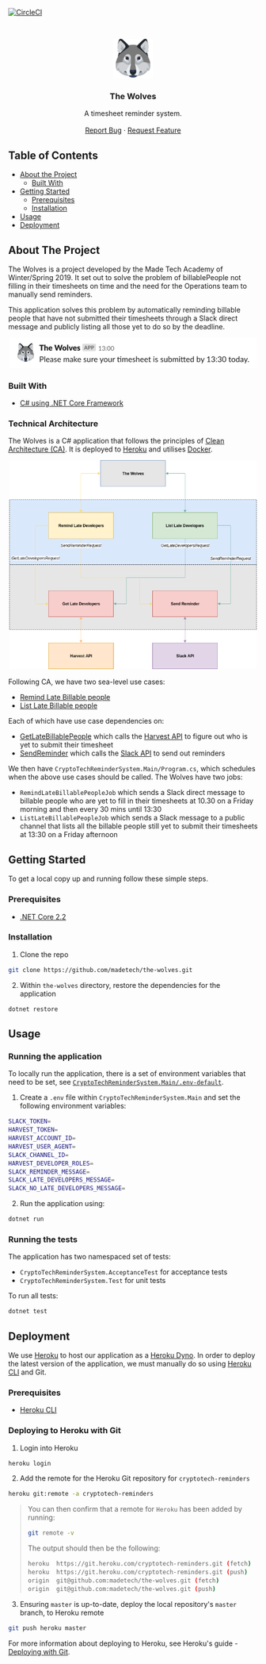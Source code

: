 [![CircleCI](https://circleci.com/gh/madetech/the-wolves.svg?style=svg)](https://circleci.com/gh/madetech/the-wolves)

<br />
<p align="center">
  <a href="https://github.com/madetech/the-wolves">
    <img src="images/the-wolves-icon.png" alt="Logo" width="80" height="80">
  </a>

  <h3 align="center">The Wolves</h3>

  <p align="center">
    A timesheet reminder system.
    <br />
    <br />
    <a href="https://github.com/madetech/the-wolves/issues">Report Bug</a>
    ·
    <a href="https://github.com/madetech/the-wolves/issues">Request Feature</a>
  </p>
</p>

## Table of Contents

- [About the Project](#about-the-project)
  - [Built With](#built-with)
- [Getting Started](#getting-started)
  - [Prerequisites](#prerequisites)
  - [Installation](#installation)
- [Usage](#usage)
- [Deployment](#deployment)

## About The Project

The Wolves is a project developed by the Made Tech Academy of Winter/Spring 2019. It set out to solve the problem of billablePeople not filling in their timesheets on time and the need for the Operations team to manually send reminders.

This application solves this problem by automatically reminding billable people that have not submitted their timesheets through a Slack direct message and publicly listing all those yet to do so by the deadline.

<p align="center">
  <img src="images/the-wolves-reminder.png" alt="Logo" width="500">
</p>

### Built With

- [C# using .NET Core Framework](https://docs.microsoft.com/en-us/dotnet/core/)

### Technical Architecture

The Wolves is a C# application that follows the principles of [Clean Architecture (CA)](https://blog.cleancoder.com/uncle-bob/2012/08/13/the-clean-architecture.html). It is deployed to [Heroku](https://www.heroku.com/) and utilises [Docker](https://www.docker.com/).

<p align="center">
  <img src="images/technical-architecture.png" alt="Logo" width="500">
</p>

Following CA, we have two sea-level use cases:

- [Remind Late Billable people](CryptoTechReminderSystem/UseCase/RemindLateBillablePeople.cs)
- [List Late Billable people](CryptoTechReminderSystem/UseCase/ListLateBillablePeople.cs)

Each of which have use case dependencies on:

- [GetLateBillablePeople](CryptoTechReminderSystem/UseCase/GetLateBillablePeople.cs) which calls the [Harvest API](https://help.getharvest.com/api-v2/) to figure out who is yet to submit their timesheet
- [SendReminder](CryptoTechReminderSystem/UseCase/SendReminder.cs) which calls the [Slack API](https://api.slack.com/) to send out reminders

We then have `CryptoTechReminderSystem.Main/Program.cs`, which schedules when the
above use cases should be called. The Wolves have two jobs:

- `RemindLateBillablePeopleJob` which sends a Slack direct message to billable people who are
  yet to fill in their timesheets at 10.30 on a Friday morning and then every 30 mins
  until 13:30
- `ListLateBillablePeopleJob` which sends a Slack message to a public channel that
  lists all the billable people still yet to submit their timesheets at 13:30 on a Friday
  afternoon

## Getting Started

To get a local copy up and running follow these simple steps.

### Prerequisites

- [.NET Core 2.2 ](https://dotnet.microsoft.com/download/dotnet-core/2.2)

### Installation

1. Clone the repo

```sh
git clone https://github.com/madetech/the-wolves.git
```

2. Within `the-wolves` directory, restore the dependencies for the application

```sh
dotnet restore
```

## Usage

### Running the application

To locally run the application, there is a set of environment variables that need to be set, see [`CryptoTechReminderSystem.Main/.env-default`](CryptoTechReminderSystem.Main/.env-default).

1. Create a `.env` file within `CryptoTechReminderSystem.Main` and set the following environment variables:

```sh
SLACK_TOKEN=
HARVEST_TOKEN=
HARVEST_ACCOUNT_ID=
HARVEST_USER_AGENT=
SLACK_CHANNEL_ID=
HARVEST_DEVELOPER_ROLES=
SLACK_REMINDER_MESSAGE=
SLACK_LATE_DEVELOPERS_MESSAGE=
SLACK_NO_LATE_DEVELOPERS_MESSAGE=
```

2. Run the application using:

```sh
dotnet run
```

### Running the tests

The application has two namespaced set of tests:

- `CryptoTechReminderSystem.AcceptanceTest` for acceptance tests
- `CryptoTechReminderSystem.Test` for unit tests

To run all tests:

```sh
dotnet test
```

## Deployment

We use [Heroku](https://www.heroku.com) to host our application as a [Heroku Dyno](https://www.heroku.com/dynos). In order to deploy the latest version of the application, we must manually do so using [Heroku CLI](https://devcenter.heroku.com/articles/heroku-cli) and Git.

### Prerequisites

- [Heroku CLI](https://devcenter.heroku.com/articles/heroku-cli)

### Deploying to Heroku with Git

1. Login into Heroku

```sh
heroku login
```

2. Add the remote for the Heroku Git repository for `cryptotech-reminders`

```sh
heroku git:remote -a cryptotech-reminders
```

> You can then confirm that a remote for `Heroku` has been added by running:
> ```sh
> git remote -v
> ```
> The output should then be the following:
> ```sh
> heroku  https://git.heroku.com/cryptotech-reminders.git (fetch)
> heroku  https://git.heroku.com/cryptotech-reminders.git (push)
> origin  git@github.com:madetech/the-wolves.git (fetch)
> origin  git@github.com:madetech/the-wolves.git (push)
> ```

3. Ensuring `master` is up-to-date, deploy the local repository's `master` branch, to Heroku remote

```sh
git push heroku master
```

For more information about deploying to Heroku, see Heroku's guide - [Deploying with Git](https://devcenter.heroku.com/articles/git).
